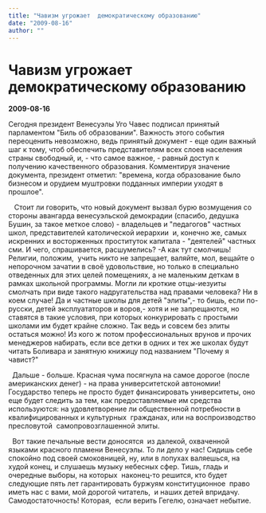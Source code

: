 ```yaml
---
title: "Чавизм угрожает  демократическому образованию"
date: "2009-08-16"
author: ""
---
```


# Чавизм угрожает  демократическому образованию

**2009-08-16** 

Сегодня президент Венесуэлы Уго Чавес подписал принятый парламентом "Биль об образовании". Важность этого события переоценить невозможно, ведь принятый документ - еще один важный шаг к тому, чтоб обеспечить представителям всех слоев населения страны свободный, и, - что самое важное, - равный доступ к получению качественного образования. Комментируя значение документа, президент отметил: "времена, когда образование было бизнесом и орудием муштровки подданных империи уходят в прошлое". 

   Стоит ли говорить, что новый документ вызвал бурю возмущения со стороны авангарда венесуэльской демокрадии (спасибо, дедушка Бушин, за такое меткое слово) - владельцев и "педагогов" частных  школ, представителей католической иерархии  и, конечно же, самых искренних и восторженных проституток капитала - "деятелей" частных сми. И чего, спрашивается, расшумелись? -А как тут смолчишь! Религии, положим,  учить никто не запрещает, валяйте, мол, вещайте о непорочном зачатии в своё удовольствие, но только в специально отведенных для этих целей помещениях, а не маленьким деткам в рамках школьной программы. Могли ли кроткие отцы-иезуиты смолчать при виде такого надругательства над правами человека? Ни в коем случае! Да и частные школы для детей "элиты",- то бишь, если по-русски, детей эксплуататоров и воров,- хотя и не запрещаются, но ставятся в такие условия, при которых конкурировать с простыми школами им будет крайне сложно. Так ведь и совсем без элиты остаться можно! Из кого ж потом профессиональных врунов и прочих менеджеров набирать, если все детки в одних и тех же школах будут читать Боливара и занятную книжицу под названием "Почему я чавист?"

  Дальше - больше. Красная чума посягнула на самое дорогое (после американских денег) - на права университетской автономии! Государство теперь не просто будет финансировать университеты, оно еще будет следить за тем, как предоставляемые им средства используются: на удовлетворение ли общественной потребности в квалифицированных и культурных  гражданах, или на воспроизводство пресловутой  самопровозглашенной элиты.

  Вот такие печальные вести доносятся  из далекой, охваченной языками красного пламени Венесуэлы. То ли дело у нас! Сидишь себе спокойно под своей смоковницей, ну, или в лопухах валяешься, на худой конец, и слушаешь музыку небесных сфер. Тишь, гладь и очередные выборы, на которых  наконец-то решится, кто будет следующие пять лет гарантировать буржуям конституционное  право иметь нас с вами, мой дорогой читатель,  и наших детей впридачу. Самодостаточность! Которая,  если верить Гегелю, означает небытие.